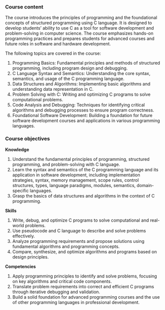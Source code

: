 ### **Course content**

The course introduces the principles of programming and the foundational concepts of structured programming using C language. It is designed to develop students’ ability to use C as a tool for software development and problem-solving in computer science. The course emphasizes hands-on programming practices and prepares students for advanced courses and future roles in software and hardware development.

The following topics are covered in the course:

1. Programming Basics: Fundamental principles and methods of structured programming, including program design and debugging.
2. C Language Syntax and Semantics: Understanding the core syntax, semantics, and usage of the C programming language.
3. Data Structures and Algorithms: Implementing basic algorithms and understanding data representation in C.
4. Problem Solving with C: Writing and optimizing C programs to solve computational problems.
5. Code Analysis and Debugging: Techniques for identifying critical algorithms and debugging processes to ensure program correctness.
6. Foundational Software Development: Building a foundation for future software development courses and applications in various programming languages.

### **Course objectives**

**Knowledge**

1. Understand the fundamental principles of programming, structured programming, and problem-solving with C language.
2. Learn the syntax and semantics of the C programming language and its application in software development, including implementation strategies, syntax, memory management, scope rules, control structures, types, language paradigms, modules, semantics, domain-specific languages.
3. Grasp the basics of data structures and algorithms in the context of C programming.

**Skills**

1. Write, debug, and optimize C programs to solve computational and real-world problems.
2. Use pseudocode and C language to describe and solve problems effectively.
3. Analyze programming requirements and propose solutions using fundamental algorithms and programming concepts.
4. Compare, synthesize, and optimize algorithms and programs based on design principles.

**Competencies**

1. Apply programming principles to identify and solve problems, focusing on key algorithms and critical code components.
2. Translate problem requirements into correct and efficient C programs through iterative debugging and validation.
3. Build a solid foundation for advanced programming courses and the use of other programming languages in professional development.